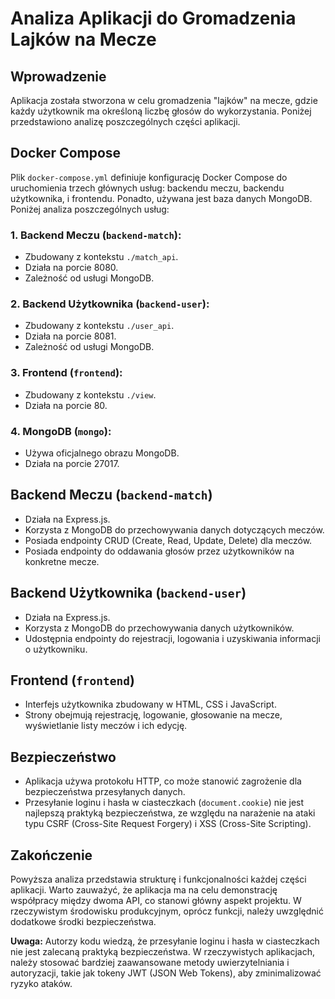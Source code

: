 # Analiza Aplikacji do Gromadzenia Lajków na Mecze

## Wprowadzenie
Aplikacja została stworzona w celu gromadzenia "lajków" na mecze, gdzie każdy użytkownik ma określoną liczbę głosów do wykorzystania. Poniżej przedstawiono analizę poszczególnych części aplikacji.

## Docker Compose
Plik `docker-compose.yml` definiuje konfigurację Docker Compose do uruchomienia trzech głównych usług: backendu meczu, backendu użytkownika, i frontendu. Ponadto, używana jest baza danych MongoDB. Poniżej analiza poszczególnych usług:

### 1. Backend Meczu (`backend-match`):
- Zbudowany z kontekstu `./match_api`.
- Działa na porcie 8080.
- Zależność od usługi MongoDB.

### 2. Backend Użytkownika (`backend-user`):
- Zbudowany z kontekstu `./user_api`.
- Działa na porcie 8081.
- Zależność od usługi MongoDB.

### 3. Frontend (`frontend`):
- Zbudowany z kontekstu `./view`.
- Działa na porcie 80.

### 4. MongoDB (`mongo`):
- Używa oficjalnego obrazu MongoDB.
- Działa na porcie 27017.

## Backend Meczu (`backend-match`)
- Działa na Express.js.
- Korzysta z MongoDB do przechowywania danych dotyczących meczów.
- Posiada endpointy CRUD (Create, Read, Update, Delete) dla meczów.
- Posiada endpointy do oddawania głosów przez użytkowników na konkretne mecze.

## Backend Użytkownika (`backend-user`)
- Działa na Express.js.
- Korzysta z MongoDB do przechowywania danych użytkowników.
- Udostępnia endpointy do rejestracji, logowania i uzyskiwania informacji o użytkowniku.

## Frontend (`frontend`)
- Interfejs użytkownika zbudowany w HTML, CSS i JavaScript.
- Strony obejmują rejestrację, logowanie, głosowanie na mecze, wyświetlanie listy meczów i ich edycję.

## Bezpieczeństwo
- Aplikacja używa protokołu HTTP, co może stanowić zagrożenie dla bezpieczeństwa przesyłanych danych.
- Przesyłanie loginu i hasła w ciasteczkach (`document.cookie`) nie jest najlepszą praktyką bezpieczeństwa, ze względu na narażenie na ataki typu CSRF (Cross-Site Request Forgery) i XSS (Cross-Site Scripting).

## Zakończenie
Powyższa analiza przedstawia strukturę i funkcjonalności każdej części aplikacji. Warto zauważyć, że aplikacja ma na celu demonstrację współpracy między dwoma API, co stanowi główny aspekt projektu. W rzeczywistym środowisku produkcyjnym, oprócz funkcji, należy uwzględnić dodatkowe środki bezpieczeństwa.

**Uwaga:**
Autorzy kodu wiedzą, że przesyłanie loginu i hasła w ciasteczkach nie jest zalecaną praktyką bezpieczeństwa. W rzeczywistych aplikacjach, należy stosować bardziej zaawansowane metody uwierzytelniania i autoryzacji, takie jak tokeny JWT (JSON Web Tokens), aby zminimalizować ryzyko ataków.
